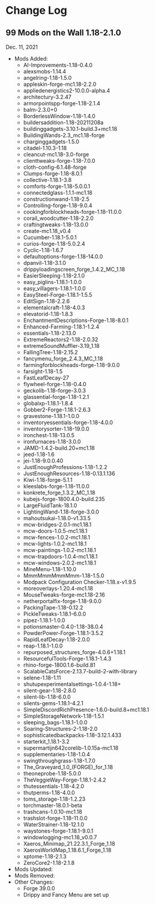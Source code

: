 # Change Log

## 99 Mods on the Wall 1.18-2.1.0

Dec. 11, 2021

- Mods Added:
  - AI-Improvements-1.18-0.4.0
  - alexsmobs-1.14.4
  - angelring-1.18-1.5.0
  - appleskin-forge-mc1.18-2.2.0
  - appliedenergistics2-10.0.0-alpha.4
  - architectury-3.2.47
  - armorpointspp-forge-1.18-2.1.4
  - balm-2.3.0+0
  - BorderlessWindow-1.18-1.4.0
  - buildersaddition-1.18-20211208a
  - buildinggadgets-3.10.1-build.3+mc1.18
  - BuildingWands-2.3_mc1.18-forge
  - charginggadgets-1.5.0
  - citadel-1.10.3-1.18
  - cleancut-mc1.18-3.0-forge
  - clienttweaks-forge-1.18-7.0.0
  - cloth-config-6.1.48-forge
  - Clumps-forge-1.18-8.0.1
  - collective-1.18.1-3.8
  - comforts-forge-1.18-5.0.0.1
  - connectedglass-1.1.1-mc1.18
  - constructionwand-1.18-2.5
  - Controlling-forge-1.18-9.0.4
  - cookingforblockheads-forge-1.18-11.0.0
  - corail_woodcutter-1.18-2.2.0
  - craftingtweaks-1.18-13.0.0
  - create-mc1.18_v0.4
  - Cucumber-1.18.1-5.0.1
  - curios-forge-1.18-5.0.2.4
  - Cyclic-1.18-1.6.7
  - defaultoptions-forge-1.18-14.0.0
  - dpanvil-1.18-3.1.0
  - drippyloadingscreen_forge_1.4.2_MC_1.18
  - EasierSleeping-1.18-2.1.0
  - easy_piglins-1.18.1-1.0.0
  - easy_villagers-1.18.1-1.0.0
  - EasySteel-Forge-1.18.1-1.5.5
  - EditSign-1.18-2.2.6
  - elementalcraft-1.18-4.0.3
  - elevatorid-1.18-1.8.3
  - EnchantmentDescriptions-Forge-1.18-8.0.1
  - Enhanced-Farming-1.18.1-1.2.4
  - essentials-1.18-2.13.0
  - ExtremeReactors2-1.18-2.0.32
  - extremeSoundMuffler-3.19_1.18
  - FallingTree-1.18-2.15.2
  - fancymenu_forge_2.4.3_MC_1.18
  - farmingforblockheads-forge-1.18-9.0.0
  - farsight-1.18-1.5
  - FastLeafDecay-27
  - flywheel-forge-1.18-0.4.0
  - geckolib-1.18-forge-3.0.3
  - glassential-forge-1.18-1.2.1
  - globalxp-1.18.1-1.8.4
  - Gobber2-Forge-1.18.1-2.6.3
  - gravestone-1.18.1-1.0.0
  - inventoryessentials-forge-1.18-4.0.0
  - inventorysorter-1.18-19.0.0
  - ironchest-1.18-13.0.5
  - ironfurnaces-1.18-3.0.0
  - JAMD-1.4.2-build.20+mc1.18
  - jeed-1.18-1.6
  - jei-1.18-9.0.0.40
  - JustEnoughProfessions-1.18-1.2.2
  - JustEnoughResources-1.18-0.13.1.136
  - Kiwi-1.18-forge-5.1.1
  - kleeslabs-forge-1.18-11.0.0
  - konkrete_forge_1.3.2_MC_1.18
  - kubejs-forge-1800.4.0-build.235
  - LargeFluidTank-18.1.0
  - LightingWand-1.18-forge-3.0.0
  - mahoutsukai-1.18.0-v1.33.5
  - mcw-bridges-2.0.1-mc1.18.1
  - mcw-doors-1.0.5-mc1.18.1
  - mcw-fences-1.0.2-mc1.18.1
  - mcw-lights-1.0.2-mc1.18.1
  - mcw-paintings-1.0.2-mc1.18.1
  - mcw-trapdoors-1.0.4-mc1.18.1
  - mcw-windows-2.0.2-mc1.18.1
  - MineMenu-1.18-1.10.0
  - MmmMmmMmmMmm-1.18-1.5.0
  - Modpack Configuration Checker-1.18.x-v1.9.5
  - moreoverlays-1.20.4-mc1.18
  - MouseTweaks-forge-mc1.18-2.16
  - netherportalfix-forge-1.18-9.0.0
  - PackingTape-1.18-0.12.2
  - PickleTweaks-1.18.1-6.0.0
  - pipez-1.18.1-1.0.0
  - potionsmaster-0.4.0-1.18-38.0.4
  - PowderPower-Forge-1.18.1-3.5.2
  - RapidLeafDecay-1.18-2.0.0
  - reap-1.18.1-1.0.0
  - repurposed_structures_forge-4.0.6+1.18.1
  - ResourcefulTools-Forge-1.18.1-1.4.3
  - rhino-forge-1800.1.6-build.81
  - ScalableCatsForce-2.13.7-build-2-with-library
  - selene-1.18-1.11
  - shutupexperimentalsettings-1.0.4-1.18+
  - silent-gear-1.18-2.8.0
  - silent-lib-1.18-6.0.0
  - silents-gems-1.18.1-4.2.1
  - SimpleDiscordRichPresence-1.6.0-build.8+mc1.18.1
  - SimpleStorageNetwork-1.18-1.5.1
  - sleeping_bags-1.18.1-1.0.0
  - Soaring-Structures-2-1.18-2.0
  - sophisticatedbackpacks-1.18-3.12.1.433
  - starterkit_1.18.1-3.2
  - supermartijn642corelib-1.0.15a-mc1.18
  - supplementaries-1.18-1.0.4
  - swingthroughgrass-1.18-1.7.0
  - The_Graveyard_1.0_(FORGE)_for_1.18
  - theoneprobe-1.18-5.0.0
  - TheVeggieWay-Forge-1.18.1-2.4.2
  - thutessentials-1.18-4.2.0
  - thutperms-1.18-4.0.0
  - toms_storage-1.18-1.2.23
  - torchmaster-18.0.1-beta
  - trashcans-1.0.10-mc1.18
  - trashslot-forge-1.18-11.0.0
  - WaterStrainer-1.18-12.1.0
  - waystones-forge-1.18.1-9.0.1
  - windowlogging-mc1.18_v0.0.7
  - Xaeros_Minimap_21.22.3.1_Forge_1.18
  - XaerosWorldMap_1.18.6.1_Forge_1.18
  - xptome-1.18-2.1.3
  - ZeroCore2-1.18-2.1.8
- Mods Updated:
- Mods Removed:
- Other Changes:
  - Forge 39.0.0
  - Drippy and Fancy Menu are set up

